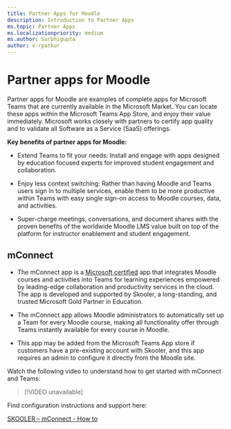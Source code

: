 ```yaml
---
title: Partner Apps for Moodle
description: Introduction to Partner Apps
ms.topic: Partner Apps
ms.localizationpriority: medium
ms.author: Surbhigupta
author: v-rpatkur
---
```


# Partner apps for Moodle

Partner apps for Moodle are examples of complete apps for Microsoft Teams that are currently available in the Microsoft Market. 
You can locate these apps within the Microsoft Teams App Store, and enjoy their value immediately. Microsoft works closely with partners to certify app quality and to validate all Software as a Service (SaaS) offerings.

**Key benefits of partner apps for Moodle:**

* Extend Teams to fit your needs: Install and engage with apps designed by education focused experts for improved student engagement and collaboration.

* Enjoy less context switching: Rather than having Moodle and Teams users sign in to multiple services, enable them to be more productive within Teams with easy single sign-on access to Moodle courses, data, and activities. 

* Super-charge meetings, conversations, and document shares with the proven benefits of the worldwide Moodle LMS value built on top of the platform for instructor enablement and student engagement.

## mConnect

* The mConnect app is a [Microsoft certified](microsoft-365-app-certification/teams/teams-apps) app that integrates Moodle courses and activities into Teams for learning experiences empowered by leading-edge collaboration and productivity services in the cloud. The app is developed and supported by Skooler, a long-standing, and trusted Microsoft Gold Partner in Education.

* The mConnect app allows Moodle administrators to automatically set up a Team for every Moodle course, making all functionality offer through Teams instantly available for every course in Moodle.

* This app may be added from the Microsoft Teams App store if customers have a pre-existing account with Skooler, and this app requires an admin to configure it directly from the Moodle site.
  
Watch the following video to understand how to get started with mConnect and Teams:

> [!VIDEO unavailable]

Find configuration instructions and support here:

[SKOOLER – mConnect - How to](https://skooler.com/mconnect/how-to/)



